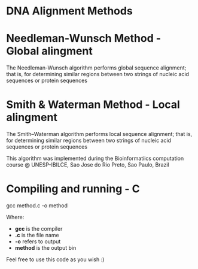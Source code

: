 # DNA Alignment Methods

# Needleman-Wunsch Method - Global alingment

The Needleman-Wunsch algorithm performs global sequence alignment; that is, for determining similar regions between two strings of nucleic acid sequences or protein sequences

# Smith & Waterman Method - Local alingment

The Smith–Waterman algorithm performs local sequence alignment; that is, for determining similar regions between two strings of nucleic acid sequences or protein sequences

This algorithm was implemented during the Bioinformatiics computation course @ UNESP-IBILCE, Sao Jose do Rio Preto, Sao Paulo, Brazil

# Compiling and running - C

gcc method.c -o method

Where:

- **gcc** is the compiler
- **<method>.c** is the file name
- **-o** refers to output
- **method** is the output bin

Feel free to use this code as you wish :)
